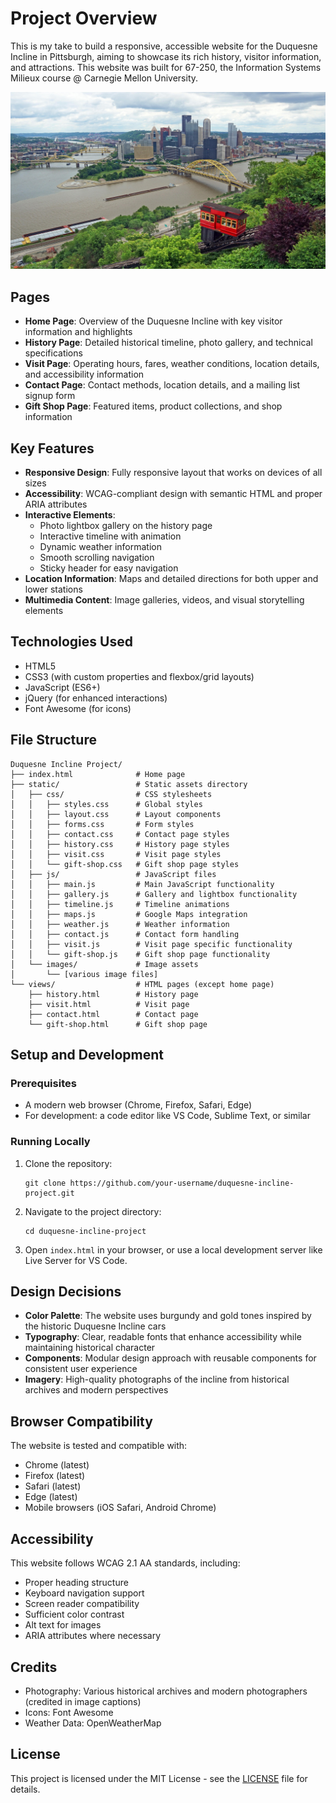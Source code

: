 # Project Overview

This is my take to build a responsive, accessible website for the Duquesne Incline in Pittsburgh, aiming to showcase its rich history, visitor information, and attractions. This website was built for 67-250, the Information Systems Milieux course @ Carnegie Mellon University.

![Duquesne Incline](static/images/Duquesne-Incline-Hero-Photo.jpg)

## Pages

- **Home Page**: Overview of the Duquesne Incline with key visitor information and highlights
- **History Page**: Detailed historical timeline, photo gallery, and technical specifications
- **Visit Page**: Operating hours, fares, weather conditions, location details, and accessibility information
- **Contact Page**: Contact methods, location details, and a mailing list signup form
- **Gift Shop Page**: Featured items, product collections, and shop information

## Key Features

- **Responsive Design**: Fully responsive layout that works on devices of all sizes
- **Accessibility**: WCAG-compliant design with semantic HTML and proper ARIA attributes
- **Interactive Elements**:
  - Photo lightbox gallery on the history page
  - Interactive timeline with animation
  - Dynamic weather information
  - Smooth scrolling navigation
  - Sticky header for easy navigation
- **Location Information**: Maps and detailed directions for both upper and lower stations
- **Multimedia Content**: Image galleries, videos, and visual storytelling elements

## Technologies Used

- HTML5
- CSS3 (with custom properties and flexbox/grid layouts)
- JavaScript (ES6+)
- jQuery (for enhanced interactions)
- Font Awesome (for icons)

## File Structure

```
Duquesne Incline Project/
├── index.html              # Home page
├── static/                 # Static assets directory
│   ├── css/                # CSS stylesheets
│   │   ├── styles.css      # Global styles
│   │   ├── layout.css      # Layout components
│   │   ├── forms.css       # Form styles
│   │   ├── contact.css     # Contact page styles
│   │   ├── history.css     # History page styles
│   │   ├── visit.css       # Visit page styles
│   │   └── gift-shop.css   # Gift shop page styles
│   ├── js/                 # JavaScript files
│   │   ├── main.js         # Main JavaScript functionality
│   │   ├── gallery.js      # Gallery and lightbox functionality
│   │   ├── timeline.js     # Timeline animations
│   │   ├── maps.js         # Google Maps integration
│   │   ├── weather.js      # Weather information
│   │   ├── contact.js      # Contact form handling
│   │   ├── visit.js        # Visit page specific functionality
│   │   └── gift-shop.js    # Gift shop page functionality
│   └── images/             # Image assets
│       └── [various image files]
└── views/                  # HTML pages (except home page)
    ├── history.html        # History page
    ├── visit.html          # Visit page
    ├── contact.html        # Contact page
    └── gift-shop.html      # Gift shop page
```

## Setup and Development

### Prerequisites

- A modern web browser (Chrome, Firefox, Safari, Edge)
- For development: a code editor like VS Code, Sublime Text, or similar

### Running Locally

1. Clone the repository:
   ```
   git clone https://github.com/your-username/duquesne-incline-project.git
   ```

2. Navigate to the project directory:
   ```
   cd duquesne-incline-project
   ```

3. Open `index.html` in your browser, or use a local development server like Live Server for VS Code.

## Design Decisions

- **Color Palette**: The website uses burgundy and gold tones inspired by the historic Duquesne Incline cars
- **Typography**: Clear, readable fonts that enhance accessibility while maintaining historical character
- **Components**: Modular design approach with reusable components for consistent user experience
- **Imagery**: High-quality photographs of the incline from historical archives and modern perspectives

## Browser Compatibility

The website is tested and compatible with:
- Chrome (latest)
- Firefox (latest)
- Safari (latest)
- Edge (latest)
- Mobile browsers (iOS Safari, Android Chrome)

## Accessibility

This website follows WCAG 2.1 AA standards, including:
- Proper heading structure
- Keyboard navigation support
- Screen reader compatibility
- Sufficient color contrast
- Alt text for images
- ARIA attributes where necessary

## Credits

- Photography: Various historical archives and modern photographers (credited in image captions)
- Icons: Font Awesome
- Weather Data: OpenWeatherMap

## License

This project is licensed under the MIT License - see the [LICENSE](LICENSE) file for details.

